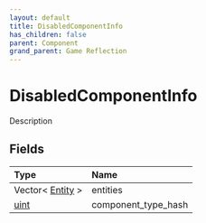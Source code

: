 ```yaml
---
layout: default
title: DisabledComponentInfo
has_children: false
parent: Component
grand_parent: Game Reflection
---
```

# DisabledComponentInfo
Description 

## Fields
| Type | Name |
|:-------------|:--------------|
| Vector< [Entity](/game-reflection/classes/entity.md) > | entities |
| [uint](/game-reflection/components/uint.md) | component_type_hash |
